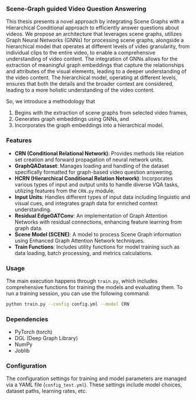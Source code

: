 ### Scene-Graph guided Video Question Answering

This thesis presents a novel approach by integrating Scene Graphs with a Hierarchical Conditional approach to efficiently answer questions about videos. We propose an architecture that leverages scene graphs, utilizes Graph Neural Networks (GNNs) for processing scene graphs, alongside a hierarchical model that operates at different levels of video granularity, from individual clips to the entire video, to enable a comprehensive understanding of video content. The integration of GNNs allows for the extraction of meaningful graph embeddings that capture the relationships and attributes of the visual elements, leading to a deeper understanding of the video content. The hierarchical model, operating at different levels, ensures that both the details and the broader context are considered, leading to a more holistic understanding of the video content.

So, we introduce a methodology that 
1. Begins with the extraction of scene graphs from selected video frames,
2. Generates graph embeddings using GNNs, and
3. Incorporates the graph embeddings into a hierarchical model.

### Features

- **CRN (Conditional Relational Network)**: Provides methods like relation set creation and forward propagation of neural network units.
- **GraphQADataset**: Manages loading and handling of the dataset specifically formatted for graph-based video question answering.
- **HCRN (Hierarchical Conditional Relation Network)**: Incorporates various types of input and output units to handle diverse VQA tasks, utilizing features from the `CRN.py` module.
- **Input Units**: Handles different types of input data including linguistic and visual cues, and integrates graph data for enriched context understanding.
- **Residual EdgeGATConv**: An implementation of Graph Attention Networks with residual connections, enhancing feature learning from graph data.
- **Scene Model (SCENE)**: A model to process Scene Graph information using Enhanced Graph Attention Network techniques.
- **Train Functions**: Includes utility functions for model training such as data loading, batch processing, and metrics calculations.

### Usage
The main execution happens through `train.py`, which includes comprehensive functions for training the models and evaluating them. To run a training session, you can use the following command: 

```bash
python train.py --config config.yml --model CRN
```

### Dependencies
- PyTorch (torch)
- DGL (Deep Graph Library)
- NumPy
- Joblib

### Configuration
The configuration settings for training and model parameters are managed via a YAML file (`config_test.yml`). These settings include model choices, dataset paths, learning rates, etc.
